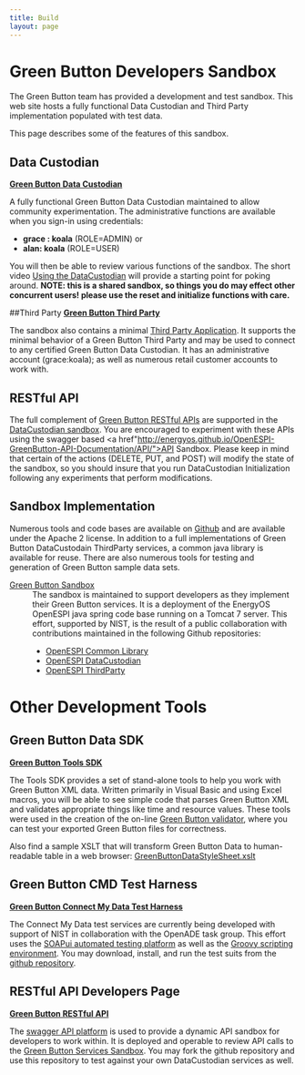 ```yaml
---
title: Build
layout: page
---
```

# Green Button Developers Sandbox
The Green Button team has provided a development and test sandbox. This web site hosts a fully functional Data Custodian and Third Party implementation populated with test data.

This page describes some of the features of this sandbox.

## Data Custodian
**[Green Button Data Custodian](https://services.greenbuttondata.org/DataCustodian/)**

A fully functional Green Button Data Custodian maintained to allow community experimentation. The administrative functions are available when you sign-in using credentials:

* **grace : koala** (ROLE=ADMIN) or
* **alan: koala** (ROLE=USER)

You will then be able to review various functions of the sandbox. The short video <a href="">Using the DataCustodian</a> will provide a starting point for poking around.  <b>NOTE: this is a shared sandbox, so things you do may effect other concurrent users! please use the reset and initialize functions with care.</b>

<span class="anchor" id="for-third-parties"></span>

##Third Party
**[Green Button Third Party](https://services.greenbuttondata.org/ThirdParty/)**

The sandbox also contains a minimal <a href="https://services.greenbuttondata.org/ThirdParty/">Third Party Application</a>. It supports the minimal behavior of a Green Button Third Party and may be used to connect to any certified Green Button Data Custodian. It has an administrative account (grace:koala); as well as numerous retail customer accounts to work with.

## RESTful API

The full complement of <a href="http://energyos.github.io/OpenESPI-GreenButton-API-Documentation/API/">Green Button RESTful APIs</a> are supported in the <a href="http://energyos.github.io/OpenESPI-GreenButton-API-Documentation/API/">DataCustodian sandbox</a>. You are encouraged to experiment with these APIs using the swagger based <a href"http://energyos.github.io/OpenESPI-GreenButton-API-Documentation/API/">API Sandbox</a>. Please keep in mind that certain of the actions (DELETE, PUT, and POST) will modify the state of the sandbox, so you should insure that you run DataCustodian Initialization following any experiments that perform modifications.

## Sandbox Implementation

Numerous tools and code bases are available on <a href="http://github.com/energyos">Github</a> and are available under the Apache 2 license. In addition to a full implementations of Green Button DataCustodain ThirdParty services,  a common java library is available for reuse. There are also numerous tools for testing and generation of Green Button sample data sets.
</p>
  <dt><a href="https://services.greenbuttondata.org/">Green Button Sandbox</a></dt>
  <dd>The sandbox is maintained to support developers as they implement their Green Button services. It is a deployment of the EnergyOS OpenESPI java spring code base running on a Tomcat 7 server. This effort, supported by NIST, is the result of a public collaboration with contributions maintained in the following Github repositories:
    <ul>
      <li><a href="https://github.com/energyos/OpenESPI-Common-java">OpenESPI Common Library</a></li>
      <li><a href="https://github.com/energyos/OpenESPI-DataCustodian-java">OpenESPI DataCustodian</a></li>
      <li><a href="https://github.com/energyos/OpenESPI-ThirdParty-java">OpenESPI ThirdParty</a></li>
    </ul>
  </dd>

# Other Development Tools


## Green Button Data SDK

**<a href="https://github.com/energyos/OpenESPI-GreenbuttonDataSDK">Green Button Tools SDK</a>**

The Tools SDK provides a set of stand-alone tools to help you work with Green Button XML data. Written primarily in Visual Basic and using Excel macros, you will be able to see simple code that parses Green Button XML and validates appropriate things like time and resource values.  These tools were used in the creation of the on-line <a href="http://www.greenbuttondata.org/greentest.aspx">Green Button validator</a>, where you can test your exported Green Button files for correctness.

Also find a sample XSLT that will transform Green Button Data to human-readable table in a web browser: <a href="https://github.com/energyos/OpenESPI-GreenbuttonDataSDK/blob/master/GreenButtonDemoPage/data/GreenButtonDataStyleSheet.xslt">GreenButtonDataStyleSheet.xslt</a>

## Green Button CMD Test Harness

**<a href="https://github.com/energyos/OpenESPI-GreenButtonCMDTest">Green Button Connect My Data Test Harness</a>**

The Connect My Data test services are currently being developed with support of NIST in collaboration with the OpenADE task group. This effort uses the <a href="http://www.soapui.org/">SOAPui automated testing platform</a> as well as the <a href="http://www.groovy-lang.org/">Groovy scripting environment</a>.  You may download, install, and run the test suits from the <a href="https://github.com/energyos/OpenESPI-GreenButtonCMDTest">github repository</a>.

## RESTful API Developers Page

**<a href="https://github.com/energyos/OpenESPI-GreenButton-API-Documentation">Green Button RESTful API</a>**

The <a href="http://swagger.wordnik.com/">swagger API platform</a> is used to provide a dynamic API sandbox for developers to work within. It is deployed and operable to review API calls to the <a href="https://services.greenbuttondata.org">Green Button Services Sandbox</a>. You may fork the github repository and use this repository to test against your own DataCustodian services as well. 


